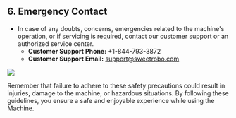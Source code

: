 ## 6\. Emergency Contact

* In case of any doubts, concerns, emergencies related to the machine's operation, or if servicing is required, contact our customer support or an authorized service center.
    * **Customer Support Phone:** +1-844-793-3872
    * **Customer Support Email:** [support@sweetrobo.com](mailto:support@sweetrobo.com)


![][AD_4nXdT6jIntEhxGWBYn1E8ByLvhh92TxSUYYoD0CH6UgSAwKlRoe2wbnzjT_OtmNobMq3E9VEJbr-zOBXSWbzpvvUgofOPAn1xPdKWh4gerefD8EX10II-Smjb6uc7yCIRwBkmb506xQ]

Remember that failure to adhere to these safety precautions could result in injuries, damage to the machine, or hazardous situations. By following these guidelines, you ensure a safe and enjoyable experience while using the Machine.


[AD_4nXdT6jIntEhxGWBYn1E8ByLvhh92TxSUYYoD0CH6UgSAwKlRoe2wbnzjT_OtmNobMq3E9VEJbr-zOBXSWbzpvvUgofOPAn1xPdKWh4gerefD8EX10II-Smjb6uc7yCIRwBkmb506xQ]: ../assets/images/introduction/introduction-diagramdt6jintehxgwbyn1e8bylvhh92txsuyyod0ch6ugsawklroe2wbnzjt-otmnobmq3e9vejbr-zobxswbzpvvugofopan1xpdkwh4gerefd8ex10ii-smjb6uc7ycirwbkmb506xq.webp